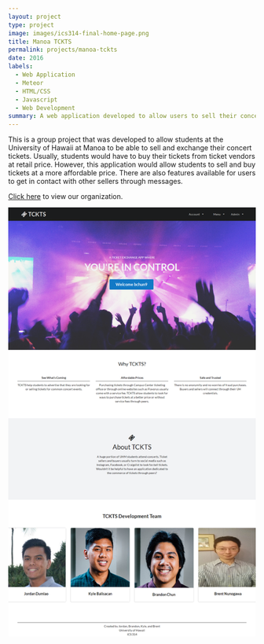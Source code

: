 ```yaml
---
layout: project
type: project
image: images/ics314-final-home-page.png
title: Manoa TCKTS
permalink: projects/manoa-tckts
date: 2016
labels:
  - Web Application
  - Meteor
  - HTML/CSS
  - Javascript
  - Web Development
summary: A web application developed to allow users to sell their concert tickets easily.
---
```


This is a group project that was developed to allow students at the University of Hawaii at Manoa to be able to sell and exchange their concert tickets. Usually, students would have to buy their tickets from ticket vendors at retail price. However, this application would allow students to sell and buy tickets at a more affordable price. There are also features available for users to get in contact with other sellers through messages.

<a href="https://manoa-tckts.github.io/">Click here</a> to view our organization.

<img src="/images/Landing-page.png">
